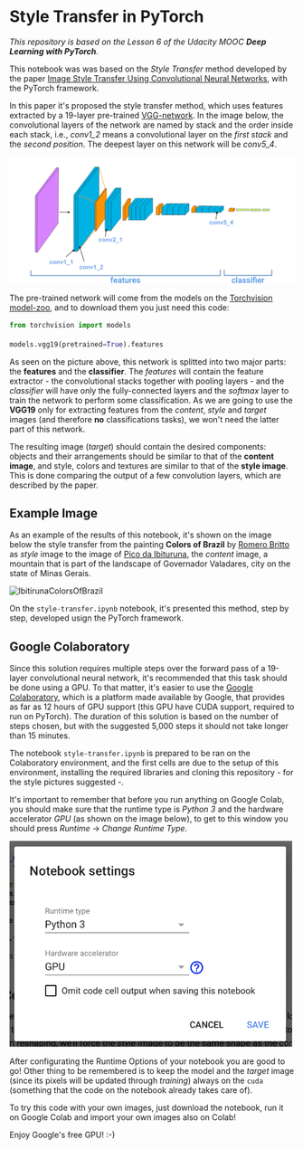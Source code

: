 # Style Transfer in PyTorch

*This repository is based on the Lesson 6 of the Udacity MOOC **Deep Learning with PyTorch**.*

This notebook was was based on the *Style Transfer* method developed by the paper [Image Style Transfer Using Convolutional Neural Networks](https://www.cv-foundation.org/openaccess/content_cvpr_2016/papers/Gatys_Image_Style_Transfer_CVPR_2016_paper.pdf), with the PyTorch framework. 

In this paper it's proposed the style transfer method, which uses features extracted by a 19-layer pre-trained [VGG-network](https://arxiv.org/pdf/1409.1556.pdf). In the image below, the convolutional layers of the network are named by stack and the order inside each stack, i.e., *conv1_2* means a convolutional layer on the *first stack* and the *second position*. The deepest layer on this network will be *conv5_4*. 

![VGGNet](nb-imgs/vgg19_convlayers.png)

The pre-trained network will come from the models on the [Torchvision model-zoo](https://pytorch.org/docs/stable/torchvision/models.html), and to download them you just need this code: 

```python
from torchvision import models

models.vgg19(pretrained=True).features
```

As seen on the picture above, this network is splitted into two major parts: the **features** and the **classifier**. The *features* will contain the feature extractor - the convolutional stacks together with pooling layers - and the *classifier* will have only the fully-connected layers and the *softmax* layer to train the network to perform some classification. As we are going to use the **VGG19** only for extracting features from the *content*, *style* and *target* images (and therefore **no** classifications tasks), we won't need the latter part of this network. 

The resulting image (*target*) should contain the desired components: objects and their arrangements should be similar to that of the **content image**, and style, colors and textures are similar to that of the **style image**. This is done comparing the output of a few convolution layers, which are described by the paper. 

## Example Image

As an example of the results of this notebook, it's shown on the image below the style transfer from the painting **Colors of Brazil** by [Romero Britto](https://en.wikipedia.org/wiki/Romero_Britto) as *style* image to the image of [Pico da Ibituruna](https://pt.wikipedia.org/wiki/Pico_do_Ibituruna), the *content* image, a mountain that is part of the landscape of Governador Valadares, city on the state of Minas Gerais.

![IbitirunaColorsOfBrazil](nb-imgs/style-transfer.png)

On the `style-transfer.ipynb` notebook, it's presented this method, step by step, developed usign the PyTorch framework.

## Google Colaboratory

Since this solution requires multiple steps over the forward pass of a 19-layer convolutional neural network, it's recommended that this task should be done using a GPU. To that matter, it's easier to use the [Google Colaboratory](https://colab.research.google.com/notebooks/welcome.ipynb#recent=true), which is a platform made available by Google, that provides as far as 12 hours of GPU support (this GPU have CUDA support, required to run on PyTorch). The duration of this solution is based on the number of steps chosen, but with the suggested 5,000 steps it should not take longer than 15 minutes. 

The notebook `style-transfer.ipynb` is prepared to be ran on the Colaboratory environment, and the first cells are due to the setup of this environment, installing the required libraries and cloning this repository - for the style pictures suggested -. 

It's important to remember that before you run anything on Google Colab, you should make sure that the runtime type is *Python 3* and the hardware accelerator *GPU* (as shown on the image below), to get to this window you should press *Runtime* -> *Change Runtime Type*. 

<img src="nb-imgs/gpu-colab.png"
     alt="GPUColab"
     style="max-width: 500px;" />

After configurating the Runtime Options of your notebook you are good to go! Other thing to be remembered is to keep the model and the *target* image (since its pixels will be updated through *training*) always on the `cuda` (something that the code on the notebook already takes care of).

To try this code with your own images, just download the notebook, run it on Google Colab and import your own images also on Colab! 

Enjoy Google's free GPU! :-)